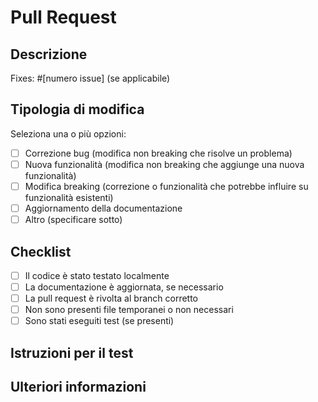 # Pull Request

## Descrizione  
<!-- Fornisci una descrizione chiara e concisa di cosa tratta questa pull request. Indica il problema risolto o la funzionalità implementata. -->

Fixes: #[numero issue] (se applicabile)

## Tipologia di modifica  
Seleziona una o più opzioni:  
- [ ] Correzione bug (modifica non breaking che risolve un problema)
- [ ] Nuova funzionalità (modifica non breaking che aggiunge una nuova funzionalità)
- [ ] Modifica breaking (correzione o funzionalità che potrebbe influire su funzionalità esistenti)
- [ ] Aggiornamento della documentazione
- [ ] Altro (specificare sotto)

## Checklist  
- [ ] Il codice è stato testato localmente
- [ ] La documentazione è aggiornata, se necessario
- [ ] La pull request è rivolta al branch corretto
- [ ] Non sono presenti file temporanei o non necessari
- [ ] Sono stati eseguiti test (se presenti)

## Istruzioni per il test  
<!-- Descrivi i passaggi per testare questa modifica. Fornisci istruzioni chiare e concise. -->

## Ulteriori informazioni  
<!-- Aggiungi qualsiasi dettaglio utile per i revisori o note importanti. -->
